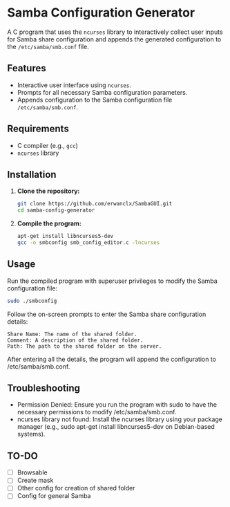 # Samba Configuration Generator

A C program that uses the `ncurses` library to interactively collect user inputs for Samba share configuration and appends the generated configuration to the `/etc/samba/smb.conf` file.

## Features

- Interactive user interface using `ncurses`.
- Prompts for all necessary Samba configuration parameters.
- Appends configuration to the Samba configuration file `/etc/samba/smb.conf`.

## Requirements

- C compiler (e.g., `gcc`)
- `ncurses` library

## Installation

1. **Clone the repository:**

    ```sh
    git clone https://github.com/erwanclx/SambaGUI.git
    cd samba-config-generator
    ```

2. **Compile the program:**

    ```sh
    apt-get install libncurses5-dev
    gcc -o smbconfig smb_config_editor.c -lncurses
    ```

## Usage

Run the compiled program with superuser privileges to modify the Samba configuration file:

```sh
sudo ./smbconfig
```

Follow the on-screen prompts to enter the Samba share configuration details:

    Share Name: The name of the shared folder.
    Comment: A description of the shared folder.
    Path: The path to the shared folder on the server.

After entering all the details, the program will append the configuration to /etc/samba/smb.conf.

## Troubleshooting

- Permission Denied: Ensure you run the program with sudo to have the necessary permissions to modify /etc/samba/smb.conf.
- ncurses library not found: Install the ncurses library using your package manager (e.g., sudo apt-get install libncurses5-dev on Debian-based systems).

## TO-DO

- [ ] Browsable
- [ ] Create mask
- [ ] Other config for creation of shared folder
- [ ] Config for general Samba
